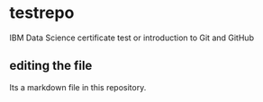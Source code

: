 # testrepo
IBM Data Science certificate test or introduction to Git and GitHub

## editing the file 

Its a markdown file in this repository.
